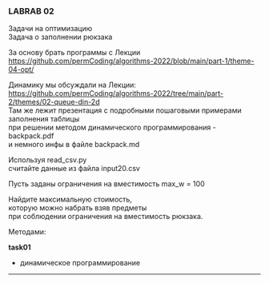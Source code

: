 ### LABRAB 02  

Задачи на оптимизацию  
Задача о заполнении рюкзака  

За основу брать программы с Лекции  
https://github.com/permCoding/algorithms-2022/blob/main/part-1/theme-04-opt/  

Динамику мы обсуждали на Лекции:  
https://github.com/permCoding/algorithms-2022/tree/main/part-2/themes/02-queue-din-2d  
Там же лежит презентация с подробными пошаговыми примерами заполнения таблицы  
при решении методом динамического программирования - backpack.pdf  
и немного инфы в файле backpack.md  

Используя read_csv.py  
считайте данные из файла input20.csv  

Пусть заданы ограничения на вместимость max_w = 100  

Найдите максимальную стоимость,  
которую можно набрать взяв предметы  
при соблюдении ограничения на вместимость рюкзака.  

Методами:

**task01**  

- динамическое программирование  

---  
